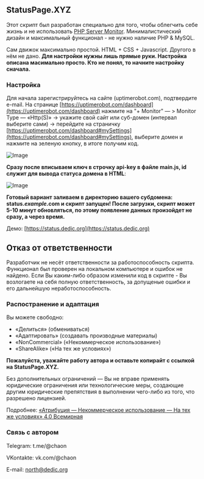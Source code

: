 ## StatusPage.XYZ

Этот скрипт был разработан специально для того, чтобы облегчить себе жизнь и не использовать [PHP Server Monitor](https://www.phpservermonitor.org/). Минималистический дизайн и максимальный функционал - не нужно наличие PHP & MySQL.

Сам движок максимально простой. HTML + CSS + Javascript. Другого в нём не дано. **Для настройки нужны лишь прямые руки. Настройка описана масимально просто. Кто не понял, то начните настройку сначала.**

### Настройка

Для начала зарегистрируйтесь на сайте (uptimerobot.com), подтвердите e-mail. На странице [https://uptimerobot.com/dashboard](https://uptimerobot.com/dashboard) нажмите на "+ Monitor" — > Monitor Type — «Http(S)» -> укажите свой сайт или суб-домен (интервал выберите сами) -> перейдите на страничку [https://uptimerobot.com/dashboard#mySettings](https://uptimerobot.com/dashboard#mySettings), выберите домен и нажмите на зеленую кнопку, в итоге получим код.

![Image](https://default12-16.abcdusercontent.com/00/28/76/2016/08/16/0dea12.jpg)

**Сразу после вписываем ключ в строчку api-key в файле main.js, id служит для вывода статуса домена в HTML**:

![Image](https://default12-16.abcdusercontent.com/00/28/76/2016/09/09/287076.png)

**Готовый вариант заливаем в директорию вашего субдомена: status.*example*.com и скрипт запущен! После загрузки, скрипт может 5-10 минут обновляться, по этому появление данных произойдет не сразу, а через время.**

Демо: [https://status.dedic.org](https://status.dedic.org)

## Отказ от ответственности
Разработчик не несёт ответственности за работоспособность скрипта. Функционал был проверен на локальном компьютере и ошибок не найдено. Если Вы каким-либо образом изменили код в скрипте - Вы возлогаете на себя полную ответственность, за допущеные ошибки и его дальнейшую неработоспособность.

 
### Распостранение и адаптация
Вы можете свободно:
* «Делиться» (обмениваться)
* «Адаптировать» (создавать производные материалы)
* «NonCommercial» («Некоммерческое использование») 
* «ShareAlike» («На тех же условиях»)

**Пожалуйста, уважайте работу автора и оставьте копирайт с ссылкой на StatusPage.XYZ.**

Без дополнительных ограничений — Вы не вправе применять юридические ограничения или технологические меры, создающие другим юридические препятствия в выполнении чего-либо из того, что разрешено лицензией. 

Подробнее: [«Атрибуция — Некоммерческое использование — На тех же условиях» 4.0 Всемирная](https://creativecommons.org/licenses/by-nc-sa/4.0/deed.ru)

### Связь с автором
Telegram: t.me/@chaon

VKontakte: vk.com/@chaon

E-mail: north@dedic.org

